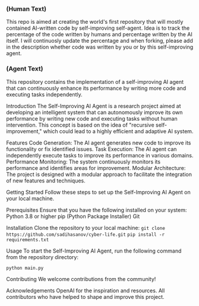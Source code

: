 ### (Human Text)
This repo is aimed at creating the world's first repository that will mostly contained AI-written code by self-improving self-agent. Idea is to track the percentage of the code written by humans and percentage written by the AI itself. I will continuosly update the percentage and when forking, please add in the description whether code was written by you or by this self-improving agent.
###

### (Agent Text) ###
This repository contains the implementation of a self-improving AI agent that can continuously enhance its performance by writing more code and executing tasks independently.

Introduction
The Self-Improving AI Agent is a research project aimed at developing an intelligent system that can autonomously improve its own performance by writing new code and executing tasks without human intervention. This concept is based on the idea of "recursive self-improvement," which could lead to a highly efficient and adaptive AI system.

Features
Code Generation: The AI agent generates new code to improve its functionality or fix identified issues.
Task Execution: The AI agent can independently execute tasks to improve its performance in various domains.
Performance Monitoring: The system continuously monitors its performance and identifies areas for improvement.
Modular Architecture: The project is designed with a modular approach to facilitate the integration of new features and techniques.

Getting Started
Follow these steps to set up the Self-Improving AI Agent on your local machine.

Prerequisites
Ensure that you have the following installed on your system:
Python 3.8 or higher
pip (Python Package Installer)
Git

Installation
Clone the repository to your local machine:
```git clone https://github.com/sadihasanov/cyber-life.git```
```pip install -r requirements.txt```

Usage
To start the Self-Improving AI Agent, run the following command from the repository directory:

```python main.py```

Contributing
We welcome contributions from the community!

Acknowledgements
OpenAI for the inspiration and resources.
All contributors who have helped to shape and improve this project.
